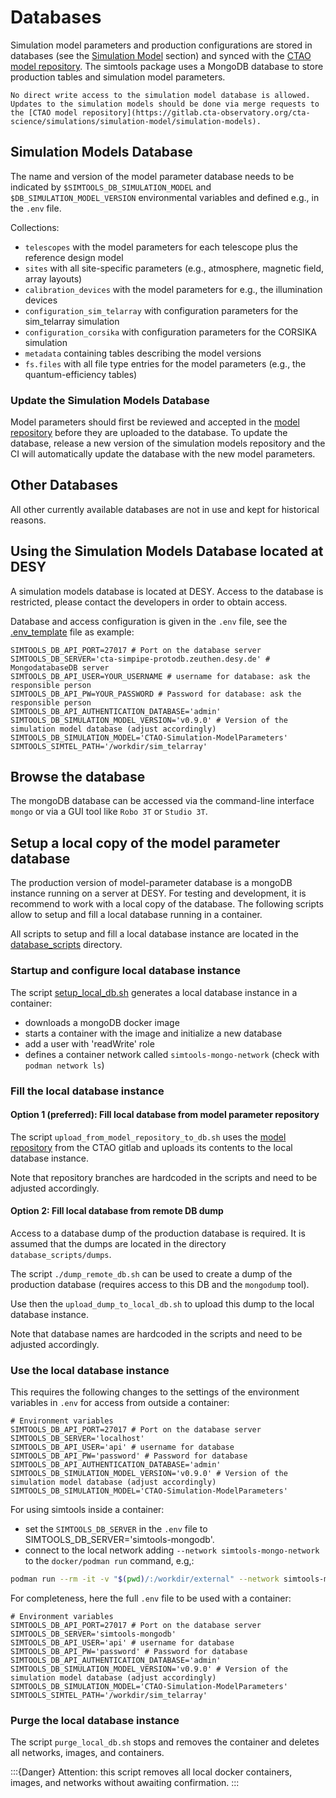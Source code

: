 # Databases

Simulation model parameters and production configurations are stored in databases (see the [Simulation Model](model_parameters.md#simulation-model) section) and synced with the [CTAO model repository](https://gitlab.cta-observatory.org/cta-science/simulations/simulation-model/simulation-models).
The simtools package uses a MongoDB database to store production tables and simulation model parameters.

```{important}
No direct write access to the simulation model database is allowed.
Updates to the simulation models should be done via merge requests to the [CTAO model repository](https://gitlab.cta-observatory.org/cta-science/simulations/simulation-model/simulation-models).
```

## Simulation Models Database

The name and version of the model parameter database needs to be indicated by `$SIMTOOLS_DB_SIMULATION_MODEL` and `$DB_SIMULATION_MODEL_VERSION` environmental variables and defined e.g., in the `.env` file.

Collections:

* `telescopes` with the model parameters for each telescope plus the reference design model
* `sites` with all site-specific parameters (e.g., atmosphere, magnetic field, array layouts)
* `calibration_devices` with the model parameters for e.g., the illumination devices
* `configuration_sim_telarray` with configuration parameters for the sim_telarray simulation
* `configuration_corsika` with configuration parameters for the CORSIKA simulation
* `metadata` containing tables describing the model versions
* `fs.files` with all file type entries for the model parameters (e.g., the quantum-efficiency tables)

### Update the Simulation Models Database

Model parameters should first be reviewed and accepted in the [model repository](https://gitlab.cta-observatory.org/cta-science/simulations/simulation-model/simulation-models) before they are uploaded to the database.
To update the database, release a new version of the simulation models repository and the CI will automatically update the database with the new model parameters.

## Other Databases

All other currently available databases are not in use and kept for historical reasons.

## Using the Simulation Models Database located at DESY

A simulation models database is located at DESY. Access to the database is restricted, please contact the developers in order to obtain access.

Database and access configuration is given in the `.env` file, see the [.env_template](../../.env_template) file as example:

```console
SIMTOOLS_DB_API_PORT=27017 # Port on the database server
SIMTOOLS_DB_SERVER='cta-simpipe-protodb.zeuthen.desy.de' # MongodatabaseDB server
SIMTOOLS_DB_API_USER=YOUR_USERNAME # username for database: ask the responsible person
SIMTOOLS_DB_API_PW=YOUR_PASSWORD # Password for database: ask the responsible person
SIMTOOLS_DB_API_AUTHENTICATION_DATABASE='admin'
SIMTOOLS_DB_SIMULATION_MODEL_VERSION='v0.9.0' # Version of the simulation model database (adjust accordingly)
SIMTOOLS_DB_SIMULATION_MODEL='CTAO-Simulation-ModelParameters'
SIMTOOLS_SIMTEL_PATH='/workdir/sim_telarray'
```

## Browse the database

The mongoDB database can be accessed via the command-line interface `mongo` or via a GUI tool like `Robo 3T` or `Studio 3T`.

## Setup a local copy of the model parameter database

The production version of model-parameter database is a mongoDB instance running on a server at DESY.
For testing and development, it is recommend to work with a local copy of the database.
The following scripts allow to setup and fill a local database running in a container.

All scripts to setup and fill a local database instance are located in the [database_scripts](../../database_scripts/) directory.

### Startup and configure local database instance

The script [setup_local_db.sh](../../database_scripts/setup_local_db.sh) generates a local database instance in a container:

* downloads a mongoDB docker image
* starts a container with the image and initialize a new database
* add a user with 'readWrite' role
* defines a container network called `simtools-mongo-network` (check with `podman network ls`)

### Fill the local database instance

#### Option 1 (preferred): Fill local database from model parameter repository

The script `upload_from_model_repository_to_db.sh` uses the [model repository](https://gitlab.cta-observatory.org/cta-science/simulations/simulation-model/simulation-models) from the CTAO gitlab and
uploads its contents to the local database instance.

Note that repository branches are hardcoded in the scripts and need to be adjusted accordingly.

#### Option 2: Fill local database from remote DB dump

Access to a database dump of the production database is required. It is assumed that the dumps
are located in the directory `database_scripts/dumps`.

The script `./dump_remote_db.sh` can be used to create a dump of the production database (requires access to this DB and the `mongodump` tool).

Use then the `upload_dump_to_local_db.sh` to upload this dump to the local database instance.

Note that database names are hardcoded in the scripts and need to be adjusted accordingly.

### Use the local database instance

This requires the following changes to the settings of the environment variables in `.env` for access from outside a container:

```console
# Environment variables
SIMTOOLS_DB_API_PORT=27017 # Port on the database server
SIMTOOLS_DB_SERVER='localhost'
SIMTOOLS_DB_API_USER='api' # username for database
SIMTOOLS_DB_API_PW='password' # Password for database
SIMTOOLS_DB_API_AUTHENTICATION_DATABASE='admin'
SIMTOOLS_DB_SIMULATION_MODEL_VERSION='v0.9.0' # Version of the simulation model database (adjust accordingly)
SIMTOOLS_DB_SIMULATION_MODEL='CTAO-Simulation-ModelParameters'
```

For using simtools inside a container:

* set the `SIMTOOLS_DB_SERVER` in the `.env` file to SIMTOOLS_DB_SERVER='simtools-mongodb'.
* connect to the local network adding `--network simtools-mongo-network` to the `docker/podman run` command, e.g,:

```bash
podman run --rm -it -v "$(pwd)/:/workdir/external" --network simtools-mongo-network ghcr.io/gammasim/simtools-dev:latest bash
```

For completeness, here the full `.env` file to be used with a container:

```console
# Environment variables
SIMTOOLS_DB_API_PORT=27017 # Port on the database server
SIMTOOLS_DB_SERVER='simtools-mongodb'
SIMTOOLS_DB_API_USER='api' # username for database
SIMTOOLS_DB_API_PW='password' # Password for database
SIMTOOLS_DB_API_AUTHENTICATION_DATABASE='admin'
SIMTOOLS_DB_SIMULATION_MODEL_VERSION='v0.9.0' # Version of the simulation model database (adjust accordingly)
SIMTOOLS_DB_SIMULATION_MODEL='CTAO-Simulation-ModelParameters'
SIMTOOLS_SIMTEL_PATH='/workdir/sim_telarray'
```

### Purge the local database instance

The script `purge_local_db.sh` stops and removes the container and deletes all networks, images, and containers.

:::{Danger}
Attention: this script removes all local docker containers, images, and networks without awaiting confirmation.
:::
